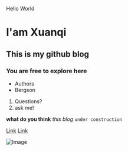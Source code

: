 Hello World

# I'am Xuanqi
## This is my github blog
### You are free to explore here

- Authors
- Bergson

1. Questions?
2. ask me!

**what do you think** _this blog_ `under construction`

[Link](test.md)
[Link](test/test2.md)

![Image](src)
